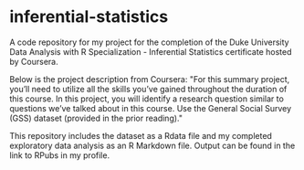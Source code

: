 # inferential-statistics
A code repository for my project for the completion of the Duke University Data Analysis with R Specialization - Inferential Statistics certificate hosted by Coursera.

Below is the project description from Coursera: "For this summary project, you’ll need to utilize all the skills you’ve gained throughout the duration of this course. In this project, you will identify a research question similar to questions we’ve talked about in this course. Use the General Social Survey (GSS) dataset (provided in the prior reading)."

This repository includes the dataset as a Rdata file and my completed exploratory data analysis as an R Markdown file. Output can be found in the link to RPubs in my profile.
